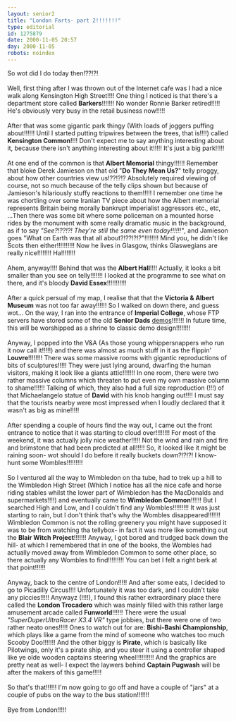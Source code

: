 ```yaml
---
layout: senior2
title: "London Farts- part 2!!!!!!!"
type: editorial
id: 1275879
date: 2000-11-05 20:57
day: 2000-11-05
robots: noindex
---
```

So wot did I do today then!??!?!<br/> <br/>Well, first thing after I was thrown out of the Internet cafe was I had a nice walk along Kensington High Street!!!! One thing I noticed is that there's a department store called <b>Barkers</b>!!!!!!! No wonder Ronnie Barker retired!!!!! He's obviously very busy in the retail business now!!!!!<br/> <br/>After that was some gigantic park thingy (With loads of joggers puffing about!!!!!! Until I started putting tripwires between the trees, that is!!!!) called <b>Kensington Common</b>!!!! Don't expect me to say anything interesting about it, because there isn't anything interesting about it!!!!! It's just a big park!!!!!<br/> <br/>At one end of the common is that <b>Albert Memorial</b> thingy!!!!!! Remember that bloke Derek Jamieson on that old "<b>Do They Mean Us?</b>" telly proggy, about how other countries view us!??!?!? Absolutely required viewing of course, not so much because of the telly clips shown but because of Jamieson's hilariously stuffy reactions to them!!!!! I remember one time he was chortling over some Iranian TV piece about how the Albert memorial represents Britain being morally bankrupt imperialist aggressors etc., etc, ...Then there was some bit where some policeman on a mounted horse rides by the monument with some really dramatic music in the background, as if to say <i>"See?!??!?! They're still the same even today!!!!!!"</i>, and Jamieson goes "What on Earth was that all about?!??!?!?"!!!!!!!! Mind you, he didn't like Scots then either!!!!!!!!!! Now he lives in Glasgow, thinks Glaswegians are really nice!!!!!!!! Ha!!!!!!!!<br/> <br/>Ahem, anyway!!!! Behind that was the <b>Albert Hall</b>!!!! Actually, it looks a bit smaller than you see on telly!!!!!!! I looked at the programme to see what on there, and it's bloody <b>David Essex</b>!!!!!!!!!!!<br/> <br/>After a quick persual of my map, I realise that that the <b>Victoria &amp; Albert Museum</b> was not too far away!!!!!! So I walked on down there, and guess wot... On the way, I ran into the entrance of <b>Imperial College</b>, whose FTP servers have stored some of the old <b>Senior Dads</b> <a href="http://www.seniordads.fsnet.co.uk/seniordads/demos">demos</a>!!!!!!! In future time, this will be worshipped as a shrine to classic demo design!!!!!!!!<br/> <br/>Anyway, I popped into the V&amp;A (As those young whippersnappers who run it now call it!!!!!) and there was almost as much stuff in it as the flippin' <b>Louvre</b>!!!!!!!! There was some massive rooms with gigantic reproductions of bits of sculptures!!!!! They were just lying around, dwarfing the human visitors, making it look like a giants attic!!!!!!! In one room, there were two rather massive columns which threaten to put even my own massive column to shame!!!!!! Talking of which, they also had a full size reproduction (!!!) of that Michaelangelo statue of <b>David</b> with his knob hanging out!!!! I must say that the tourists nearby were most impressed when I loudly declared that it wasn't as big as mine!!!!! <br/> <br/>After spending a couple of hours find the way out, I came out the front entrance to notice that it was starting to cloud over!!!!!!!! For most of the weekend, it was actually jolly nice weather!!!!! Not the wind and rain and fire and brimstone that had been predicted at all!!!!! So, it looked like it might be raining soon- wot should I do before it really buckets down?!?!?! I know- hunt some Wombles!!!!!!!!!<br/> <br/>So I ventured all the way to Wimbledon on tha tube, had to trek up a hill to the Wimbledon High Street (Which I notice has all the nice cafe and horse riding stables whilst the lower part of Wimbledon has the MacDonalds and supermarkets!!!!) and eventually came to <b>Wimbledon Common</b>!!!!!! But I searched High and Low, and I couldn't find any Wombles!!!!!!!!! It was just starting to rain, but I don't think that's why the Wombles disappeared!!!!!!! Wimbledon Common is not the rolling greenery you might have supposed it was to be from watching tha tellybox- in fact it was more like something out the <b>Blair Witch Project</b>!!!!!!! Anyway, I got bored and trudged back down the hill- at which I remembered that in one of the books, the Wombles had actually moved away from Wimbledon Common to some other place, so there actually any Wombles to find!!!!!!!!! You can bet I felt a right berk at that point!!!!!!<br/> <br/>Anyway, back to the centre of London!!!!! And after some eats, I decided to go to Picadilly Circus!!!! Unfortunately it was too dark, and I couldn't take any piccies!!!!! Anywayz (!!!!), I found this rather extraordinary place there called the <b>London Trocadero</b> which was mainly filled with this rather large amusement arcade called <b>Funworld</b>!!!!!! There were the usual <i>"SuperDuperUltraRacer X3.4 VR"</i> type jobbies, but there were one of two rather neato ones!!!!! Ones to watch out for are: <b>Bishi-Bashi Championship</b>, which plays like a game from the mind of someone who watches too much Scooby Doo!!!!!!! And the other biggy is <b>Pirate</b>, which is basically like Pilotwings, only it's a pirate ship, and you steer it using a controller shaped like ye olde wooden captains steering wheel!!!!!!!!!! And the graphics are pretty neat as well- I expect the laywers behind <b>Captain Pugwash</b> will be after the makers of this game!!!!!<br/> <br/>So that's that!!!!!! I'm now going to go off and have a couple of "jars" at a couple of pubs on the way to the bus station!!!!!!!<br/> <br/>Bye from London!!!!!
